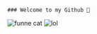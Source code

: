 																					### Welcome to my Github 👋

<!--
**jakeupz/jakeupz** is a ✨ _special_ ✨ repository because its `README.md` (this file) appears on your GitHub profile.

Here are some ideas to get you started:

- 🔭 I’m currently working on ...
- 🌱 I’m currently learning ...
- 👯 I’m looking to collaborate on ...
- 🤔 I’m looking for help with ...
- 💬 Ask me about ...
- 📫 How to reach me: ...
- 😄 Pronouns: ...
- ⚡ Fun fact: ...
-->
<img src="https://media.discordapp.net/attachments/669796626784714756/1020035199247056906/image0-1-3.gif" alt="funne cat" >

<img src="https://cdn.discordapp.com/attachments/820941967214903306/820942977639776276/myman.gif" alt="lol">
